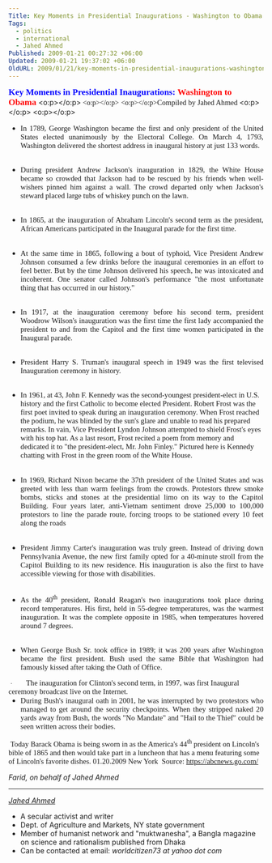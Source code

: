```yaml
---
Title: Key Moments in Presidential Inaugurations - Washington to Obama
Tags:
  - politics
  - international
  - Jahed Ahmed
Published: 2009-01-21 00:27:32 +06:00
Updated: 2009-01-21 19:37:02 +06:00
OldURL: 2009/01/21/key-moments-in-presidential-inaugurations-washington-to-obama/
---
```


<strong><span style="font-size: 13pt; color: blue; font-family: 'Arial Narrow'">Key Moments in Presidential Inaugurations: </span></strong><strong><span style="font-size: 13pt; color: red; font-family: 'Arial Narrow'">Washington to Obama</span></strong><strong><span style="font-size: 13pt; color: blue; font-family: 'Arial Narrow'"> </span></strong><o:p></o:p><font face="Times New Roman"> <o:p></o:p></font><font face="Times New Roman"><span style="font-size: 13pt"> </span><o:p></o:p></font><span style="font-size: 11pt; font-family: 'Arial Narrow'">Compiled by Jahed Ahmed </span><o:p></o:p><span style="font-size: 11pt; font-family: 'Arial Narrow'"> </span><o:p></o:p>
<ul type="disc" style="margin-top: 0in">
<li style="margin: 0in 0in 0pt; text-align: justify; tab-stops: list .5in" class="MsoNormal"><span style="font-size: 11pt; font-family: 'Arial Narrow'">In 1789, George Washington became the first and only president of the United States elected unanimously by the Electoral College. On March 4, 1793, Washington delivered the shortest address in inaugural history at just 133 words.</span><o:p></o:p></li>
</ul>
<font face="Times New Roman"> <o:p></o:p></font>
<ul type="disc" style="margin-top: 0in">
<li style="margin: 0in 0in 0pt; text-align: justify; tab-stops: list .5in" class="MsoNormal"><span style="font-size: 11pt; font-family: 'Arial Narrow'">During president Andrew Jackson's inauguration in 1829, the White House became so crowded that Jackson had to be rescued by his friends when well-wishers pinned him against a wall. The crowd departed only when Jackson's steward placed large tubs of whiskey punch on the lawn.</span><o:p></o:p></li>
</ul>
<font face="Times New Roman"> <o:p></o:p></font>
<ul type="disc" style="margin-top: 0in">
<li style="margin: 0in 0in 0pt; text-align: justify; tab-stops: list .5in" class="MsoNormal"><span style="font-size: 11pt; font-family: 'Arial Narrow'">In 1865, at the inauguration of Abraham Lincoln's second term as the president, African Americans participated in the Inaugural parade for the first time.</span><o:p></o:p></li>
</ul>
<span style="font-size: 11pt; font-family: 'Arial Narrow'"> </span><o:p></o:p>
<ul type="disc" style="margin-top: 0in">
<li style="margin: 0in 0in 0pt; text-align: justify; tab-stops: list .5in" class="MsoNormal"><span style="font-size: 11pt; font-family: 'Arial Narrow'">At the same time in 1865, following a bout of typhoid, Vice President Andrew Johnson consumed a few drinks before the inaugural ceremonies in an effort to feel better. But by the time Johnson delivered his speech, he was intoxicated and incoherent. One senator called Johnson's performance "the most unfortunate thing that has occurred in our history."</span><o:p></o:p></li>
</ul>
<font face="Times New Roman"> <o:p></o:p></font>
<ul type="disc" style="margin-top: 0in">
<li style="margin: 0in 0in 0pt; text-align: justify; tab-stops: list .5in" class="MsoNormal"><span style="font-size: 11pt; font-family: 'Arial Narrow'">In 1917, at the inauguration ceremony before his second term, president Woodrow Wilson's inauguration was the first time the first lady accompanied the president to and from the Capitol and the first time women participated in the Inaugural parade.</span><o:p></o:p></li>
</ul>
<font face="Times New Roman"> <o:p></o:p></font>
<ul type="disc" style="margin-top: 0in">
<li style="margin: 0in 0in 0pt; text-align: justify; tab-stops: list .5in" class="MsoNormal"><span style="font-size: 11pt; font-family: 'Arial Narrow'">President Harry S. Truman's inaugural speech in 1949 was the first televised Inauguration ceremony in history.</span><o:p></o:p></li>
</ul>
<font face="Times New Roman"> <o:p></o:p></font>
<ul type="disc" style="margin-top: 0in">
<li style="margin: 0in 0in 0pt; tab-stops: list .5in" class="MsoNormal"><span style="font-size: 11pt; font-family: 'Arial Narrow'">In 1961, at 43, John F. Kennedy was the second-youngest president-elect in U.S. history and the first Catholic to become elected President. Robert Frost was the first poet invited to speak during an inauguration ceremony. When Frost reached the podium, he was blinded by the sun's glare and unable to read his prepared remarks. In vain, Vice President Lyndon Johnson attempted to shield Frost's eyes with his top hat. As a last resort, Frost recited a poem from memory and dedicated it to "the president-elect, Mr. John Finley." Pictured here is Kennedy chatting with Frost in the green room of the White House.</span><o:p></o:p></li>
</ul>
<span style="font-size: 11pt; font-family: 'Arial Narrow'"> </span><o:p></o:p>
<ul type="disc" style="margin-top: 0in">
<li style="margin: 0in 0in 0pt; text-align: justify; tab-stops: list .5in" class="MsoNormal"><span style="font-size: 11pt; font-family: 'Arial Narrow'">In 1969, Richard Nixon became the 37th president of the United States and was greeted with less than warm feelings from the crowds. Protestors threw smoke bombs, sticks and stones at the presidential limo on its way to the Capitol Building. Four years later, anti-Vietnam sentiment drove 25,000 to 100,000 protestors to line the parade route, forcing troops to be stationed every 10 feet along the roads</span><o:p></o:p></li>
</ul>
<span style="font-size: 11pt; font-family: 'Arial Narrow'"> </span><o:p></o:p>
<ul type="disc" style="margin-top: 0in">
<li style="margin: 0in 0in 0pt; text-align: justify; tab-stops: list .5in" class="MsoNormal"><span style="font-size: 11pt; font-family: 'Arial Narrow'">President Jimmy Carter's inauguration was truly green. Instead of driving down Pennsylvania Avenue, the new first family opted for a 40-minute stroll from the Capitol Building to its new residence. His inauguration is also the first to have accessible viewing for those with disabilities.</span><o:p></o:p></li>
</ul>
<span style="font-size: 11pt; font-family: 'Arial Narrow'"> </span><o:p></o:p>
<ul type="disc" style="margin-top: 0in">
<li style="margin: 0in 0in 0pt; text-align: justify; tab-stops: list .5in" class="MsoNormal"><span style="font-size: 11pt; font-family: 'Arial Narrow'">As the 40<sup>th</sup> president, Ronald Reagan's two inaugurations took place during record temperatures. His first, held in 55-degree temperatures, was the warmest inauguration. It was the complete opposite in 1985, when temperatures hovered around 7 degrees.</span><o:p></o:p></li>
</ul>
<font face="Times New Roman"> <o:p></o:p></font>
<ul type="disc" style="margin-top: 0in">
<li style="margin: 0in 0in 0pt; text-align: justify; tab-stops: list .5in" class="MsoNormal"><span style="font-size: 11pt; font-family: 'Arial Narrow'">When George Bush Sr. took office in 1989; it was 200 years after Washington became the first president. Bush used the same Bible that Washington had famously kissed after taking the Oath of Office.</span><o:p></o:p></li>
</ul>
<span style="font-size: 11pt; font-family: 'Arial Narrow'"> </span><o:p></o:p><span style="font-size: 9pt; font-family: Symbol">·</span><span style="font-size: 7pt"><font face="Times New Roman">          </font></span><span style="font-size: 11pt; font-family: 'Arial Narrow'"> The inauguration for Clinton's second term, in 1997, was first Inaugural ceremony broadcast live on the Internet.</span><o:p></o:p><span style="font-size: 11pt; font-family: 'Arial Narrow'"> </span><o:p></o:p>
<ul type="disc" style="margin-top: 0in">
<li style="margin: 0in 0in 0pt; text-align: justify; tab-stops: list .5in" class="MsoNormal"><span style="font-size: 11pt; font-family: 'Arial Narrow'">During Bush's inaugural oath in 2001, he was interrupted by two protestors who managed to get around the security checkpoints. When they stripped naked 20 yards away from Bush, the words "No Mandate" and "Hail to the Thief" could be seen written across their bodies.</span><o:p></o:p></li>
</ul>
<span style="font-size: 11pt; font-family: 'Arial Narrow'"> </span><o:p></o:p><span style="font-size: 11pt; font-family: 'Arial Narrow'">Today Barack Obama is being sworn in as the America's 44<sup>th</sup> president on Lincoln's bible of 1865 and then would take part in a luncheon that has a menu featuring some of Lincoln's favorite dishes. </span><o:p></o:p><span style="font-size: 11pt; font-family: 'Arial Narrow'">01.20.2009</span><o:p></o:p><font face="Times New Roman"> <o:p></o:p></font><span style="font-size: 11pt; font-family: 'Arial Narrow'">New York </span><o:p></o:p><font face="Times New Roman"> <o:p></o:p></font><span style="font-size: 11pt; font-family: 'Arial Narrow'">Source: <a href="https://abcnews.go.com/">https://abcnews.go.com/</a></span><o:p></o:p><font face="Times New Roman"> <o:p></o:p></font><span><o:p><font face="Times New Roman"> </font></o:p></span>

_Farid, on behalf of Jahed Ahmed_

----
*[Jahed Ahmed](https://gold.mukto-mona.com/Articles/jahed/index.html)*
- A secular activist and writer
- Dept. of Agriculture and Markets, NY state government
- Member of humanist network and "muktwanesha", a Bangla magazine on science and rationalism published from Dhaka
- Can be contacted at email: *worldcitizen73 at yahoo dot com* 
